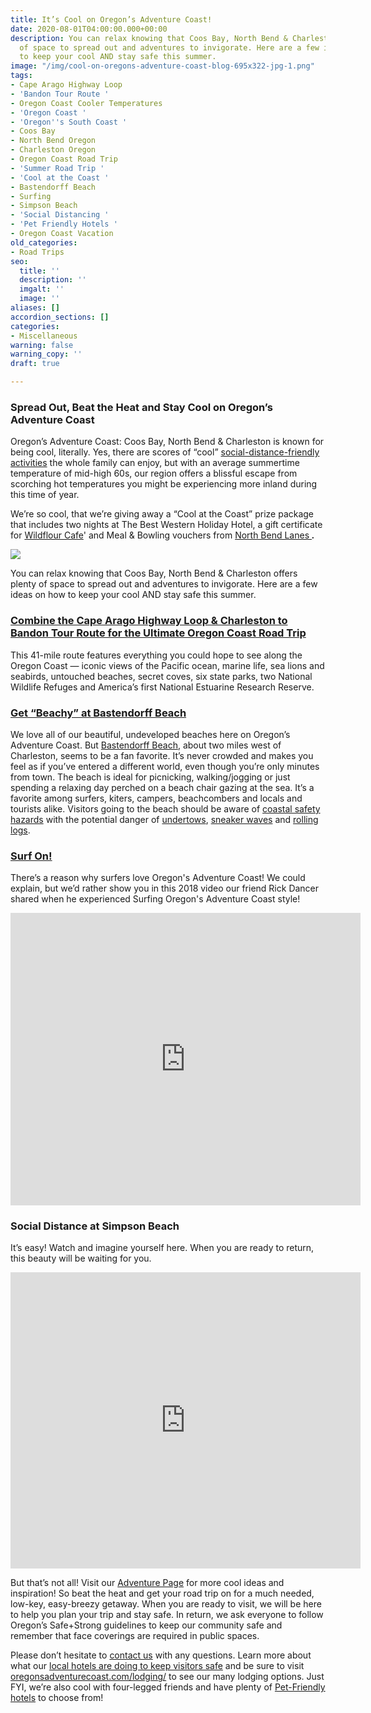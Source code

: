 ```yaml
---
title: It’s Cool on Oregon’s Adventure Coast!
date: 2020-08-01T04:00:00.000+00:00
description: You can relax knowing that Coos Bay, North Bend & Charleston offers plenty
  of space to spread out and adventures to invigorate. Here are a few ideas on how
  to keep your cool AND stay safe this summer.
image: "/img/cool-on-oregons-adventure-coast-blog-695x322-jpg-1.png"
tags:
- Cape Arago Highway Loop
- 'Bandon Tour Route '
- Oregon Coast Cooler Temperatures
- 'Oregon Coast '
- 'Oregon''s South Coast '
- Coos Bay
- North Bend Oregon
- Charleston Oregon
- Oregon Coast Road Trip
- 'Summer Road Trip '
- 'Cool at the Coast '
- Bastendorff Beach
- Surfing
- Simpson Beach
- 'Social Distancing '
- 'Pet Friendly Hotels '
- Oregon Coast Vacation
old_categories:
- Road Trips
seo:
  title: ''
  description: ''
  imgalt: ''
  image: ''
aliases: []
accordion_sections: []
categories:
- Miscellaneous
warning: false
warning_copy: ''
draft: true

---
```

### Spread Out, Beat the Heat and Stay Cool on Oregon’s Adventure Coast

Oregon’s Adventure Coast: Coos Bay, North Bend & Charleston is known for being cool, literally. Yes, there are scores of “cool” [social-distance-friendly activities](https://www.oregonsadventurecoast.com/blog/five-fun-ways-to-social-distance-on-oregon-s-adventure-coast/) the whole family can enjoy, but with an average summertime temperature of mid-high 60s, our region offers a blissful escape from scorching hot temperatures you might be experiencing more inland during this time of year.

We’re so cool, that we’re giving away a “Cool at the Coast” prize package that includes two nights at The Best Western Holiday Hotel, a gift certificate for [Wildflour Cafe](https://www.wildflour-catering.com/)' and Meal & Bowling vouchers from [North Bend Lanes ](https://northbendlanes.com/)**_._**

![](/img/coos-bay-north-bend-coast-cool-at-the-coast-summer-2020-rev-2.jpg)

You can relax knowing that Coos Bay, North Bend & Charleston offers plenty of space to spread out and adventures to invigorate. Here are a few ideas on how to keep your cool AND stay safe this summer.

### [Combine the Cape Arago Highway Loop & Charleston to Bandon Tour Route for the Ultimate Oregon Coast Road Trip](https://www.oregonsadventurecoast.com/blog/featured-road-trip-cape-arago-highway-charleston-to-bandon-tour-route/)

This 41-mile route features everything you could hope to see along the Oregon Coast — iconic views of the Pacific ocean, marine life, sea lions and seabirds, untouched beaches, secret coves, six state parks, two National Wildlife Refuges and America’s first National Estuarine Research Reserve.

### [Get “Beachy” at Bastendorff Beach](https://www.oregonsadventurecoast.com/blog/2017-08-29-spotlight-on-bastendorff-beach/)

We love all of our beautiful, undeveloped beaches here on Oregon’s Adventure Coast. But [Bastendorff Beach](http://www.co.coos.or.us/Departments/CoosCountyParks/Bastendorff.aspx), about two miles west of Charleston, seems to be a fan favorite. It’s never crowded and makes you feel as if you’ve entered a different world, even though you’re only minutes from town. The beach is ideal for picnicking, walking/jogging or just spending a relaxing day perched on a beach chair gazing at the sea. It’s a favorite among surfers, kiters, campers, beachcombers and locals and tourists alike. Visitors going to the beach should be aware of [coastal safety hazards](http://www.oregon.gov/OPRD/PARKS/beach_tips.shtml) with the potential danger of [undertows](http://en.wikipedia.org/wiki/Undertow_(wave_action)), [sneaker waves](http://en.wikipedia.org/wiki/Sneaker_wave) and [rolling logs](http://www.co.coos.or.us/Portals/0/Parks/BriefParkRules.pdf).

### [Surf On!](https://www.oregonsadventurecoast.com/water-recreation/)

There’s a reason why surfers love Oregon's Adventure Coast! We could explain, but we’d rather show you in this 2018 video our friend Rick Dancer shared when he experienced Surfing Oregon's Adventure Coast style!
<iframe src="https://www.facebook.com/plugins/video.php?href=https%3A%2F%2Fwww.facebook.com%2FThatOregonLife%2Fvideos%2F1772772586154501%2F&show_text=1&width=560" width="560" height="468" style="border:none;overflow:hidden" scrolling="no" frameborder="0" allowTransparency="true" allow="encrypted-media" allowFullScreen="true"></iframe>

### Social Distance at Simpson Beach

It’s easy! Watch and imagine yourself here. When you are ready to return, this beauty will be waiting for you.
<iframe src="https://www.facebook.com/plugins/video.php?href=https%3A%2F%2Fwww.facebook.com%2FOregonsAdventureCoast%2Fvideos%2F501046370589317%2F&show_text=1&width=560" width="560" height="474" style="border:none;overflow:hidden" scrolling="no" frameborder="0" allowTransparency="true" allow="encrypted-media" allowFullScreen="true"></iframe>

But that’s not all! Visit our [Adventure Page](https://www.oregonsadventurecoast.com/adventures/) for more cool ideas and inspiration! So beat the heat and get your road trip on for a much needed, low-key, easy-breezy getaway. When you are ready to visit, we will be here to help you plan your trip and stay safe. In return, we ask everyone to follow Oregon’s Safe+Strong guidelines to keep our community safe and remember that face coverings are required in public spaces.

Please don’t hesitate to [contact us](https://www.oregonsadventurecoast.com/contact/) with any questions. Learn more about what our [local hotels are doing to keep visitors safe](https://www.oregonsadventurecoast.com/blog/how-hotels-on-oregon-s-adventure-coast-are-keeping-guests-safe/) and be sure to visit [oregonsadventurecoast.com/lodging/](https://www.oregonsadventurecoast.com/lodging/) to see our many lodging options. Just FYI, we’re also cool with four-legged friends and have plenty of [Pet-Friendly hotels](https://www.oregonsadventurecoast.com/blog/dog-friendly-hotels-on-oregon-s-adventure-coast/) to choose from!